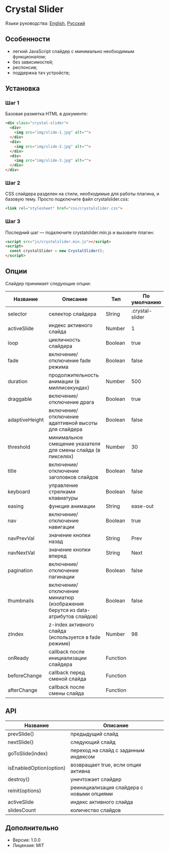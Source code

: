# Crystal Slider

Языки руководства: [English](README.md), [Русский](README.ru-Ru.md)

## Особенности

- легкий JavaScript слайдер с минимально необходимым функционалом;
- без зависимостей;
- респонсив;
- поддержка тач устройств;

## Установка

### Шаг 1

Базовая разметка HTML в документе:

```html
<div class="crystal-slider">
  <div>
    <img src="img/slide-1.jpg" alt="">
  </div>
  <div>
    <img src="img/slide-2.jpg" alt="">
  </div>
  <div>
    <img src="img/slide-3.jpg" alt="">
  </div>
</div>
```

### Шаг 2

CSS слайдера разделен на стили, необходимые для работы плагина, и базовую тему. Просто подключите файл crystalslider.css:

```html
<link rel="stylesheet" href="css/crystalslider.css">
```

### Шаг 3

Последний шаг — подключите crystalslider.min.js и вызовите плагин:

```html
<script src="js/crystalslider.min.js"></script>
<script>
  const crystalSlider = new CrystalSlider();
</script>
```

## Опции

Слайдер принимает следующие опции:

| Название | Описание | Тип | По умолчанию |
| ------ | ------ | ------ | ------ |
| selector | селектор слайдера | String | .crystal-slider |
| activeSlide | индекс активного слайда | Number | 1 |
| loop | цикличность слайдера | Boolean | true |
| fade | включение/отключение fade режима | Boolean | false |
| duration | продолжительность анимации (в миллисекундах) | Number | 500 |
| draggable | включение/отключение драга | Boolean | true |
| adaptiveHeight | включение/отключение адаптивной высоты для слайдера | Boolean | false |
| threshold | минимальное смещение указателя для смены слайда (в пикселях) | Number | 30 |
| title | включение/отключение заголовков слайдов | Boolean | false |
| keyboard | управление стрелками клавиатуры | Boolean | false |
| easing | функция анимации | String | ease-out |
| nav | включение/отключение навигации | Boolean | true |
| navPrevVal | значение кнопки назад | String | Prev |
| navNextVal | значение кнопки вперед | String | Next |
| pagination | включение/отключение пагинации | Boolean | false |
| thumbnails | включение/отключение миниатюр (изображения берутся из data-атрибутов слайдов) | Boolean | false |
| zIndex | z-index активного слайда (используется в fade режиме) | Number | 98 |
| onReady | callback после инициализации слайдера | Function | |
| beforeChange | callback перед сменой слайда | Function | |
| afterChange | callback после смены слайда | Function | |

## API

| Название | Описание |
| ------ | ------ |
| prevSlide() | предыдущий слайд |
| nextSlide() | следующий слайд |
| goToSlide(index) | переход на слайд с заданным индексом |
| isEnabledOption(option) | возвращает true, если опция активна |
| destroy() | уничтожает слайдер |
| reinit(options) | реинициализация слайдера с новыми опциями |
| activeSlide | индекс активного слайда |
| slidesCount | количество слайдов |

## Дополнительно

- Версия: 1.0.0
- Лицензия: MIT
